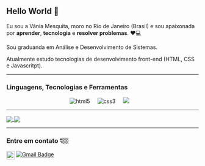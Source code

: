 
## Hello World 👋

Eu sou a Vânia Mesquita, moro no Rio de Janeiro (Brasil) e sou apaixonada por **aprender**, **tecnologia** e **resolver problemas**. ❤️💻

Sou graduanda em Análise e Desenvolvimento de Sistemas.  

Atualmente estudo tecnologias de desenvolvimento front-end (HTML, CSS e Javascritpt).


  ---
 
 ### Linguagens, Tecnologias e Ferramentas
<p align="center">
  <img src="https://img.shields.io/badge/HTML5-E34F26?style=for-the-badge&logo=html5&logoColor=white" alt="html5" /> &nbsp; &nbsp;
  <img src="https://img.shields.io/badge/CSS3-1572B6?style=for-the-badge&logo=css3&logoColor=white" alt="css3" /> &nbsp; &nbsp;
  <img src="https://img.shields.io/badge/visualstudiocode-007ACC?style=for-the-badge&logo=visualstudiocode&logoColor=white"/> &nbsp; &nbsp;
</p>



 ---
 

<a href="https://github.com/anuraghazra/github-readme-stats">
  <img align="center" src="https://github-readme-stats.vercel.app/api?username=vaniamesquita&show_icons=true" />
</a>
<a href="https://github.com/anuraghazra/convoychat">
  <img align="center" src="https://github-readme-stats.vercel.app/api/top-langs/?username=vaniamesquita&layout=compact&hide_border=true" />
</a>


---
### Entre em contato 👇🏼

[![Gmail Badge](https://img.shields.io/badge/-vaniasalesm@gmail.com-D14836?style=flat-square&logo=Gmail&logoColor=white&link=mailto:vaniasalesm@gmail.com)](mailto:vaniasalesm@gmail.com)
<a href="https://www.linkedin.com/in/vaniamesquita/" target="_blank" rel="nofollow"><img align="left" alt="LinkedIn" width="22px" src="https://cdn.jsdelivr.net/npm/simple-icons@v3/icons/linkedin.svg" /> </a>


